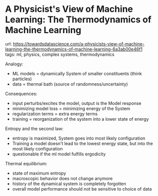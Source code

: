 # A Physicist's View of Machine Learning: The Thermodynamics of Machine Learning

url: <https://towardsdatascience.com/a-physicists-view-of-machine-learning-the-thermodynamics-of-machine-learning-6a3ab00e46f1> \
tags: ml, physics, complex systems, thermodynamics

Analogy:

- ML models = dynamically System of smaller constituents (think particles)
- data = thermal bath (source of randomness/uncertainty)
  
Consequences:

- input perturbs/excites the model, output is the Model response
- minimizing model loss = minimizing energy of the System
- regularization terms = extra energy terms
- training = reorganization of the system into a lower state of energy

Entropy and the second law:

- entropy is maximized, System goes into most likely configuration 
- Training a model doesn't lead to the lowest energy state, but into the most likely configuration
- questionable if the ml model fulfills ergodicity

Thermal equilibrium:

- state of maximum entropy
- macroscopic behavior does not change anymore
- history of the dynamical system is completely forgotten
- overall model performance should not be sensitive to choice of data
